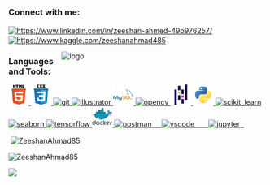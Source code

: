 
<h3 align="left">Connect with me:</h3>
<p align="left">
  <a href="https://www.linkedin.com/in/zeeshan-ahmed-49b976257/" target="blank">
    <img align="center" src="https://raw.githubusercontent.com/rahuldkjain/github-profile-readme-generator/master/src/images/icons/Social/linked-in-alt.svg" alt="https://www.linkedin.com/in/zeeshan-ahmed-49b976257/" height="30" width="40" />
  </a>
  <a href="https://www.kaggle.com/zeeshanahmad485" target="blank">
    <img align="center" src="https://raw.githubusercontent.com/rahuldkjain/github-profile-readme-generator/master/src/images/icons/Social/kaggle.svg" alt="https://www.kaggle.com/zeeshanahmad485" height="30" width="40" />
  </a>
</p>
 <img src="https://miro.medium.com/v2/resize:fit:1100/format:webp/1*Jwt-NggFZflXNmkndLYLJA.gif" alt="logo" width="400" align="right"/>

<h3 align="left">Languages and Tools:</h3>
<p align="left">
  <a href="https://www.w3.org/html/" target="_blank" rel="noreferrer">
    <img src="https://raw.githubusercontent.com/devicons/devicon/master/icons/html5/html5-original-wordmark.svg" alt="html5" width="40" height="40" />
  </a>
  <a href="https://www.w3schools.com/css/" target="_blank" rel="noreferrer">
    <img src="https://raw.githubusercontent.com/devicons/devicon/master/icons/css3/css3-original-wordmark.svg" alt="css3" width="40" height="40" />
  </a>
  <a href="https://git-scm.com/" target="_blank" rel="noreferrer">
    <img src="https://www.vectorlogo.zone/logos/git-scm/git-scm-icon.svg" alt="git" width="40" height="40" />
  </a>
  <a href="https://www.adobe.com/in/products/illustrator.html" target="_blank" rel="noreferrer">
    <img src="https://www.vectorlogo.zone/logos/adobe_illustrator/adobe_illustrator-icon.svg" alt="illustrator" width="40" height="40" />
  </a>
  <a href="https://www.mysql.com/" target="_blank" rel="noreferrer">
    <img src="https://raw.githubusercontent.com/devicons/devicon/master/icons/mysql/mysql-original-wordmark.svg" alt="mysql" width="40" height="40" />
  </a>
  <a href="https://opencv.org/" target="_blank" rel="noreferrer">
    <img src="https://www.vectorlogo.zone/logos/opencv/opencv-icon.svg" alt="opencv" width="40" height="40" />
  </a>
  <a href="https://pandas.pydata.org/" target="_blank" rel="noreferrer">
    <img src="https://raw.githubusercontent.com/devicons/devicon/2ae2a900d2f041da66e950e4d48052658d850630/icons/pandas/pandas-original.svg" alt="pandas" width="40" height="40" />
  </a>
  <a href="https://www.python.org" target="_blank" rel="noreferrer">
    <img src="https://raw.githubusercontent.com/devicons/devicon/master/icons/python/python-original.svg" alt="python" width="40" height="40" />
  </a>
  <a href="https://scikit-learn.org/" target="_blank" rel="noreferrer">
    <img src="https://upload.wikimedia.org/wikipedia/commons/0/05/Scikit_learn_logo_small.svg" alt="scikit_learn" width="40" height="40" />
  </a>
  <a href="https://seaborn.pydata.org/" target="_blank" rel="noreferrer">
    <img src="https://seaborn.pydata.org/_images/logo-mark-lightbg.svg" alt="seaborn" width="40" height="40" />
  </a>
  <a href="https://www.tensorflow.org" target="_blank" rel="noreferrer">
    <img src="https://www.vectorlogo.zone/logos/tensorflow/tensorflow-icon.svg" alt="tensorflow" width="40" height="40" />
  </a>
  <a href="https://www.docker.com/" target="_blank" rel="noreferrer">
    <img src="https://raw.githubusercontent.com/devicons/devicon/master/icons/docker/docker-original-wordmark.svg" alt="docker" width="40" height="40" />
  </a>
  <a href="https://postman.com" target="_blank" rel="noreferrer">
    <img src="https://www.vectorlogo.zone/logos/getpostman/getpostman-icon.svg" alt="postman" width="40" height="40" />
  </a>
  <a href="https://code.visualstudio.com" target="_blank" rel="noreferrer">
    <img src="https://cdn.worldvectorlogo.com/logos/visual-studio-code-1.svg" alt="vscode" width="40" height="40" />
  </a>
  <a href="https://jupyter.org" target="_blank" rel="noreferrer">
    <img src="https://www.vectorlogo.zone/logos/jupyter/jupyter-icon.svg" alt="jupyter" width="40" height="40" />
  </a>
</p>





<p>&nbsp;<img align="center" src="https://github-readme-stats.vercel.app/api?username=ZeeshanAhmad85&show_icons=true&locale=en&theme=radical&hide_border=false" alt="ZeeshanAhmad85" /></p>

<p><img align="center" src="https://github-readme-streak-stats.herokuapp.com/?user=ZeeshanAhmad85&theme=radical&hide_border=false" alt="ZeeshanAhmad85" /></p>

![](https://github-readme-stats.vercel.app/api/top-langs/?username=ZeeshanAhmad85&theme=radical&hide_border=false&include_all_commits=true&count_private=true&layout=compact)

